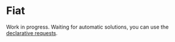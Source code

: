 # Fiat

Work in progress. Waiting for automatic solutions, you can use the [declarative requests](declarative-requests.md).


